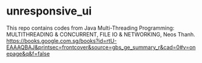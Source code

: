 # unresponsive_ui

This repo contains codes from Java Multi-Threading Programming: MULTITHREADING & CONCURRENT, FILE IO & NETWORKING, Neos Thanh. https://books.google.com.sg/books?id=rtU-EAAAQBAJ&printsec=frontcover&source=gbs_ge_summary_r&cad=0#v=onepage&q&f=false
